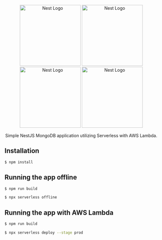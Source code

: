 <p align="center">
  <a href="http://nestjs.com/" target="blank"><img src="https://nestjs.com/img/logo-small.svg" height="200" alt="Nest Logo" /></a>
  <a href="http://nestjs.com/" target="blank"><img src="https://help.jaicf.com/assets/images/env/aws-lambda.png" height="200" alt="Nest Logo" /></a>
  <a href="http://nestjs.com/" target="blank"><img src="https://user-images.githubusercontent.com/2752551/30405068-a7733b34-989e-11e7-8f66-7badaf1373ed.png" height="200" alt="Nest Logo" /></a>
  <a href="http://nestjs.com/" target="blank"><img src="https://cdn.icon-icons.com/icons2/2415/PNG/512/mongodb_original_wordmark_logo_icon_146425.png" height="200" alt="Nest Logo" /></a>
</p>
  <p align="center">Simple NestJS MongoDB application utilizing Serverless with AWS Lambda.</p>
   
## Installation

```bash
$ npm install
```

## Running the app offline

```bash
$ npm run build

$ npx serverless offline
```

## Running the app with AWS Lambda

```bash
$ npm run build

$ npx serverless deploy --stage prod 
```

